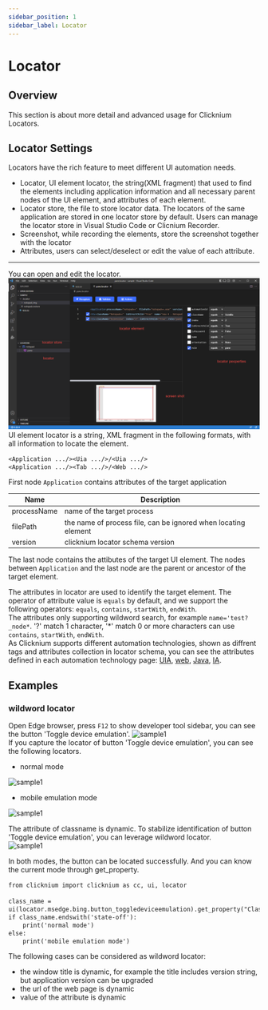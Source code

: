 ```yaml
---
sidebar_position: 1
sidebar_label: Locator 
---
```

# Locator 

## Overview 
This section is about more detail and advanced usage for Clicknium Locators.
  
## Locator Settings
 Locators have the rich feature to meet different UI automation needs. 
 - Locator, UI element locator, the string(XML fragment) that used to find the elements including application information and all necessary parent nodes of the UI element, and attributes of each element.
- Locator store, the file to store locator data. The locators of the same application are stored in one locator store by default. Users can manage the locator store in Visual Studio Code or Clicnium Recorder.
- Screenshot, while recording the elements, store the screenshot together with the locator
- Attributes, users can select/deselect or edit the value of each attribute.  
---
You can open and edit the locator.
![clicknium vscode](./../img/main.png)  
UI element locator is a string, XML fragment in the following formats, with all information to locate the element.  
```
<Application .../><Uia .../>/<Uia .../>  
<Application .../><Tab .../>/<Web .../>  
```
First node `Application` contains attributes of the target application
<Application processName="notepad" filePath="notepad.exe" version="1.3" />  

| Name      | Description |
| ----------- | ----------- |
| processName      |  name of the target process   |
| filePath      |  the name of process file, can be ignored when locating element  |
| version      |  clicknium locator schema version   |  

The last node contains the attibutes of the target UI element.
The nodes between `Application` and the last node are the parent or ancestor of the target element.

The attributes in locator are used to identify the target element. The operator of attribute value is `equals` by default, and we support the following operators:
`equals`, `contains`, `startWith`, `endWith`.  
The attributes only supporting wildword search, for example `name='test?_node*`. '?' match 1 character, '*' match 0 or more characters can use `contains`, `startWith`, `endWith`.  
As Clicknium supports different automation technologies, shown as diffrent tags and attributes collection in locator schema, you can see the attributes defined in each automation technology page: [UIA](./uia.md), [web](./web.md), [Java](./java.md), [IA](./ia.md).  


## Examples
### wildword locator
Open Edge browser, press `F12` to show developer tool sidebar, you can see the button 'Toggle device emulation'.
![sample1](./../img/locator_sample1_1.png)  
If you capture the locator of button 'Toggle device emulation', you can see the following locators.

- normal mode  
  
![sample1](./../img/locator_sample1_2.png)  
- mobile emulation mode  

![sample1](./../img/locator_sample1_3.png)  

The attribute of classname is dynamic. To stabilize identification of button 'Toggle device emulation', you can leverage wildword locator.  
![sample1](./../img/locator_sample1_4.png) 

In both modes, the button can be located successfully.
And you can know the current mode through get_property. 
```
from clicknium import clicknium as cc, ui, locator

class_name = ui(locator.msedge.bing.button_toggledeviceemulation).get_property("ClassName")
if class_name.endswith('state-off'):
    print('normal mode')
else:
    print('mobile emulation mode')
```

The following cases can be considered as wildword locator:
- the window title is dynamic, for example the title includes version string, but application version can be upgraded
- the url of the web page is dynamic
- value of the attribute is dynamic